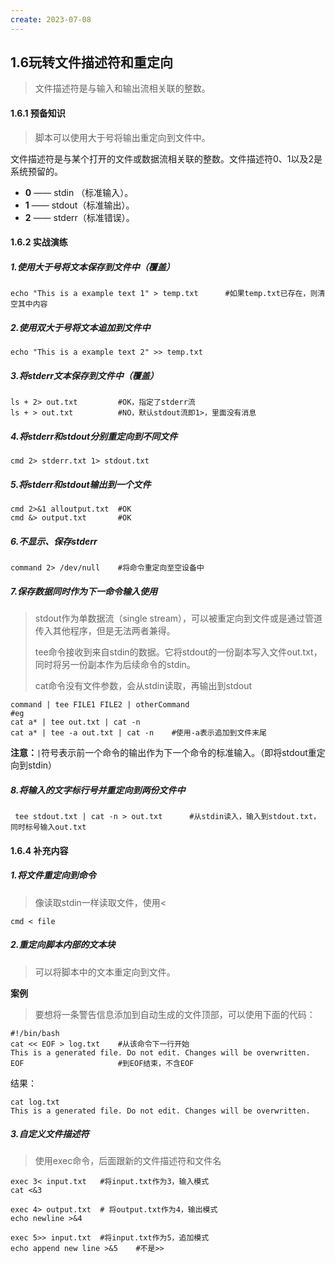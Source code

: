 ```yaml
---
create: 2023-07-08
---
```

## 1.6玩转文件描述符和重定向

> 文件描述符是与输入和输出流相关联的整数。

#### 1.6.1 预备知识

> 脚本可以使用大于号将输出重定向到文件中。

文件描述符是与某个打开的文件或数据流相关联的整数。文件描述符0、1以及2是系统预留的。

* **0** —— stdin （标准输入）。
* **1** —— stdout（标准输出）。
* **2** —— stderr（标准错误）。

#### 1.6.2 实战演练

##### 1.使用大于号将文本保存到文件中（覆盖）

```shell
echo "This is a example text 1" > temp.txt		#如果temp.txt已存在，则清空其中内容
```

##### 2.使用双大于号将文本追加到文件中

```shell
echo "This is a example text 2" >> temp.txt
```

##### 3.将stderr文本保存到文件中（覆盖）

```shell
ls + 2> out.txt			#OK，指定了stderr流
ls + > out.txt			#NO，默认stdout流即1>，里面没有消息
```

##### 4.将stderr和stdout分别重定向到不同文件

```shell
cmd 2> stderr.txt 1> stdout.txt
```

##### 5.将stderr和stdout输出到一个文件

```shell
cmd 2>&1 alloutput.txt	#OK
cmd &> output.txt		#OK
```

##### 6.不显示、保存stderr

```shell
command 2> /dev/null	#将命令重定向至空设备中
```

##### 7.保存数据同时作为下一命令输入使用

>stdout作为单数据流（single stream），可以被重定向到文件或是通过管道传入其他程序，但是无法两者兼得。
>
>tee命令接收到来自stdin的数据。它将stdout的一份副本写入文件out.txt，同时将另一份副本作为后续命令的stdin。
>
>cat命令没有文件参数，会从stdin读取，再输出到stdout

```shell
command | tee FILE1 FILE2 | otherCommand
#eg
cat a* | tee out.txt | cat -n
cat a* | tee -a out.txt | cat -n	#使用-a表示追加到文件末尾
```

**注意：**`|`符号表示前一个命令的输出作为下一个命令的标准输入。（即将stdout重定向到stdin）

##### 8.将输入的文字标行号并重定向到两份文件中

```shell
 tee stdout.txt | cat -n > out.txt 		#从stdin读入，输入到stdout.txt，同时标号输入out.txt
```

#### 1.6.4 补充内容

##### 1.将文件重定向到命令

> 像读取stdin一样读取文件，使用<

```shell
cmd < file
```

##### 2.重定向脚本内部的文本块

> 可以将脚本中的文本重定向到文件。

**案例**

>要想将一条警告信息添加到自动生成的文件顶部，可以使用下面的代码： 

```shell
#!/bin/bash 
cat << EOF > log.txt 	#从该命令下一行开始
This is a generated file. Do not edit. Changes will be overwritten. 
EOF						#到EOF结束，不含EOF
```

结果：

```shell
cat log.txt
This is a generated file. Do not edit. Changes will be overwritten. 
```

##### 3.自定义文件描述符

> 使用exec命令，后面跟新的文件描述符和文件名

```shell
exec 3< input.txt	#将input.txt作为3，输入模式
cat <&3

exec 4> output.txt	# 将output.txt作为4，输出模式
echo newline >&4

exec 5>> input.txt	#将input.txt作为5，追加模式
echo append new line >&5	#不是>>
```

